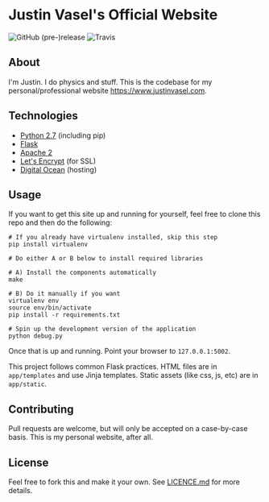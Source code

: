 # Justin Vasel's Official Website

![GitHub (pre-)release](https://img.shields.io/github/release/justinvasel/justinvasel.com/all.svg)
![Travis](https://img.shields.io/travis/justinvasel/justinvasel.com.svg)


## About

I'm Justin. I do physics and stuff. This is the codebase for my personal/professional website https://www.justinvasel.com.


## Technologies

* [Python 2.7](https://www.python.org/) (including pip)
* [Flask](http://flask.pocoo.org/)
* [Apache 2](https://httpd.apache.org/)
* [Let's Encrypt](https://letsencrypt.org/) (for SSL)
* [Digital Ocean](https://www.digitalocean.com/) (hosting)


## Usage

If you want to get this site up and running for yourself, feel free to clone
this repo and then do the following:

```shell
# If you already have virtualenv installed, skip this step
pip install virtualenv

# Do either A or B below to install required libraries

# A) Install the components automatically
make

# B) Do it manually if you want
virtualenv env
source env/bin/activate
pip install -r requirements.txt

# Spin up the development version of the application
python debug.py
```

Once that is up and running. Point your browser to `127.0.0.1:5002`.

This project follows common Flask practices. HTML files are in `app/templates`
and use Jinja templates. Static assets (like css, js, etc) are in `app/static`.


## Contributing

Pull requests are welcome, but will only be accepted on a case-by-case basis.
This is my personal website, after all.


## License

Feel free to fork this and make it your own. See [LICENCE.md](LICENSE.md) for
more details.
